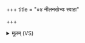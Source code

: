 +++
title = "०४ नीलनखेभ्यः स्वाहा"

+++
<details><summary>मूलम् (VS)</summary>

नी॑लन॒खेभ्यः॒ स्वाहा॑ ॥
</details>